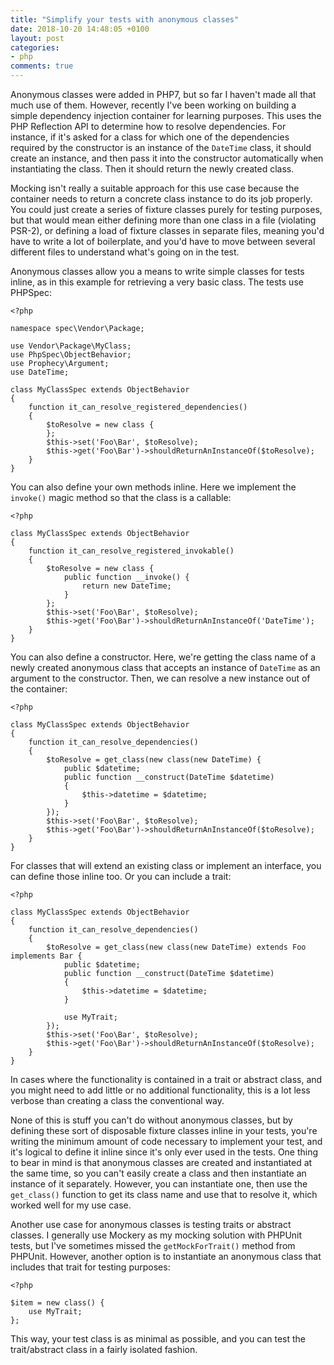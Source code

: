 ```yaml
---
title: "Simplify your tests with anonymous classes"
date: 2018-10-20 14:48:05 +0100
layout: post
categories:
- php
comments: true
---
```


Anonymous classes were added in PHP7, but so far I haven't made all that much use of them. However, recently I've been working on building a simple dependency injection container for learning purposes. This uses the PHP Reflection API to determine how to resolve dependencies. For instance, if it's asked for a class for which one of the dependencies required by the constructor is an instance of the `DateTime` class, it should create an instance, and then pass it into the constructor automatically when instantiating the class. Then it should return the newly created class.

Mocking isn't really a suitable approach for this use case because the container needs to return a concrete class instance to do its job properly. You could just create a series of fixture classes purely for testing purposes, but that would mean either defining more than one class in a file (violating PSR-2), or defining a load of fixture classes in separate files, meaning you'd have to write a lot of boilerplate, and you'd have to move between several different files to understand what's going on in the test.

Anonymous classes allow you a means to write simple classes for tests inline, as in this example for retrieving a very basic class. The tests use PHPSpec:

```php7
<?php

namespace spec\Vendor\Package;

use Vendor\Package\MyClass;
use PhpSpec\ObjectBehavior;
use Prophecy\Argument;
use DateTime;

class MyClassSpec extends ObjectBehavior
{
    function it_can_resolve_registered_dependencies()
    {
        $toResolve = new class {
        };
        $this->set('Foo\Bar', $toResolve);
        $this->get('Foo\Bar')->shouldReturnAnInstanceOf($toResolve);
    }
}
```
    
You can also define your own methods inline. Here we implement the `invoke()` magic method so that the class is a callable:

```php7
<?php

class MyClassSpec extends ObjectBehavior
{
    function it_can_resolve_registered_invokable()
    {
        $toResolve = new class {
            public function __invoke() {
                return new DateTime;
            }
        };
        $this->set('Foo\Bar', $toResolve);
        $this->get('Foo\Bar')->shouldReturnAnInstanceOf('DateTime');
    }
}
```
    
You can also define a constructor. Here, we're getting the class name of a newly created anonymous class that accepts an instance of `DateTime` as an argument to the constructor. Then, we can resolve a new instance out of the container:

```php7
<?php

class MyClassSpec extends ObjectBehavior
{
    function it_can_resolve_dependencies()
    {
        $toResolve = get_class(new class(new DateTime) {
            public $datetime;
            public function __construct(DateTime $datetime)
            {
                $this->datetime = $datetime;
            }
        });
        $this->set('Foo\Bar', $toResolve);
        $this->get('Foo\Bar')->shouldReturnAnInstanceOf($toResolve);
    }
}
```

For classes that will extend an existing class or implement an interface, you can define those inline too. Or you can include a trait:

```php7
<?php

class MyClassSpec extends ObjectBehavior
{
    function it_can_resolve_dependencies()
    {
        $toResolve = get_class(new class(new DateTime) extends Foo implements Bar {
            public $datetime;
            public function __construct(DateTime $datetime)
            {
                $this->datetime = $datetime;
            }

            use MyTrait;
        });
        $this->set('Foo\Bar', $toResolve);
        $this->get('Foo\Bar')->shouldReturnAnInstanceOf($toResolve);
    }
}
```

In cases where the functionality is contained in a trait or abstract class, and you might need to add little or no additional functionality, this is a lot less verbose than creating a class the conventional way.

None of this is stuff you can't do without anonymous classes, but by defining these sort of disposable fixture classes inline in your tests, you're writing the minimum amount of code necessary to implement your test, and it's logical to define it inline since it's only ever used in the tests. One thing to bear in mind is that anonymous classes are created and instantiated at the same time, so you can't easily create a class and then instantiate an instance of it separately. However, you can instantiate one, then use the `get_class()` function to get its class name and use that to resolve it, which worked well for my use case.

Another use case for anonymous classes is testing traits or abstract classes. I generally use Mockery as my mocking solution with PHPUnit tests, but I've sometimes missed the `getMockForTrait()` method from PHPUnit. However, another option is to instantiate an anonymous class that includes that trait for testing purposes:

```php7
<?php

$item = new class() {
    use MyTrait;
};
```

This way, your test class is as minimal as possible, and you can test the trait/abstract class in a fairly isolated fashion.
